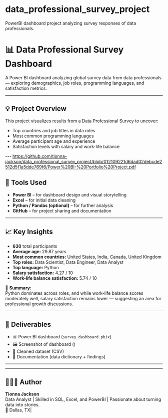 # data_professional_survey_project
PowerBI dashboard project analyzing survey responses of data professionals.  
# 📊 Data Professional Survey Dashboard

A Power BI dashboard analyzing global survey data from data professionals — exploring demographics, job roles, programming languages, and satisfaction metrics.

---

## 💡 Project Overview
This project visualizes results from a Data Professional Survey to uncover:
- Top countries and job titles in data roles  
- Most common programming languages  
- Average participant age and experience  
- Satisfaction levels with salary and work-life balance  

--- https://github.com/tionna-jackson/data_professional_survey_project/blob/012109221d6dad02debcde2512d5f1a5dde769f6/Power%20BI-%20Portfolio%20Project.pdf

## 🧰 Tools Used
- **Power BI** – for dashboard design and visual storytelling  
- **Excel** – for initial data cleaning  
- **Python / Pandas (optional)** – for further analysis  
- **GitHub** – for project sharing and documentation  

---

## 📈 Key Insights
- **630** total participants  
- **Average age:** 29.87 years  
- **Most common countries:** United States, India, Canada, United Kingdom  
- **Top roles:** Data Scientist, Data Engineer, Data Analyst  
- **Top language:** Python  
- **Salary satisfaction:** 4.27 / 10  
- **Work-life balance satisfaction:** 5.74 / 10  

💬 **Summary:**  
Python dominates across roles, and while work-life balance scores moderately well, salary satisfaction remains lower — suggesting an area for professional growth discussions.

---

## 📂 Deliverables
- 📊 Power BI dashboard (`survey_dashboard.pbix`)
- 🖼️ Screenshot of dashboard ()
- 📁 Cleaned dataset (CSV)
- 📘 Documentation (data dictionary + findings)

---



---

## 👩🏽‍💻 Author
**Tionna Jackson**  
Data Analyst | Skilled in SQL, Excel, and PowerBI | Passionate about turning data into stories.  
📍 Dallas, TX| 
